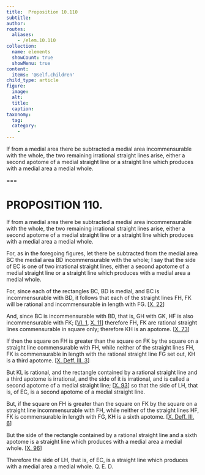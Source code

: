 ```yaml
---
title:  Proposition 10.110
subtitle: 
author:
routes:
  aliases:
    - /elem.10.110
collection:
  name: elements
  showCount: true
  showMenu: true
content:
  items: '@self.children'
child_type: article
figure:
  image:
  alt:
  title:
  caption:
taxonomy:
  tag:
  category:
    - 
---
```


<p><hi rend="ital">If from a medial area there be subtracted a medial area incommensurable with the whole, the two remaining irrational straight lines arise, either a second apotome of a medial straight line or a straight line which produces with a medial area a medial whole</hi>. </p>

===

<h1>PROPOSITION 110.</h1>
<p><span class="ital">If from a medial area there be subtracted a medial area incommensurable with the whole, the two remaining irrational straight lines arise, either a second apotome of a medial straight line or a straight line which produces with a medial area a medial whole</span>. </p>

<p>For, as in the foregoing figures, let there be subtracted from the medial area <span class="ital">BC</span> the medial area <span class="ital">BD</span> incommensurable with the whole;  I say that the <quote>side</quote>
 of <span class="ital">EC</span> is one of two irrational straight lines, either a second apotome of a medial straight line or a straight line which produces with a medial area a medial whole. <pb n="239"/></p>

<p>For, since each of the rectangles <span class="ital">BC</span>, <span class="ital">BD</span> is medial, and <span class="ital">BC</span> is incommensurable with <span class="ital">BD</span>, it follows that each of the straight lines <span class="ital">FH</span>, <span class="ital">FK</span> will be rational and incommensurable in length with <span class="ital">FG</span>. [<a href="/elem.10.22">X. 22</a>] </p>

<p>And, since <span class="ital">BC</span> is incommensurable with <span class="ital">BD</span>, that is, <span class="ital">GH</span> with <span class="ital">GK</span>, <span class="ital">HF</span> is also incommensurable with <span class="ital">FK</span>; [<a href="/elem.6.1">VI. 1</a>, <a href="/elem.10.11">X. 11</a>] therefore <span class="ital">FH</span>, <span class="ital">FK</span> are rational straight lines commensurable in square only; therefore <span class="ital">KH</span> is an apotome. [<a href="/elem.10.73">X. 73</a>] </p>

<p>If then the square on <span class="ital">FH</span> is greater than the square on <span class="ital">FK</span> by the square on a straight line commensurable with <span class="ital">FH</span>, while neither of the straight lines <span class="ital">FH</span>, <span class="ital">FK</span> is commensurable in length with the rational straight line <span class="ital">FG</span> set out, <span class="ital">KH</span> is a third apotome. [<a href="/elem.10.def.3.3">X. Deff. III. 3</a>] </p>

<p>But <span class="ital">KL</span> is rational, and the rectangle contained by a rational straight line and a third apotome is irrational, and the <quote>side</quote>
 of it is irrational, and is called a second apotome of a medial straight line; [<a href="/elem.10.93">X. 93</a>] so that the <quote>side</quote>
 of <span class="ital">LH</span>, that is, of <span class="ital">EC</span>, is a second apotome of a medial straight line. </p>

<p>But, if the square on <span class="ital">FH</span> is greater than the square on <span class="ital">FK</span> by the square on a straight line incommensurable with <span class="ital">FH</span>, while neither of the straight lines <span class="ital">HF</span>, <span class="ital">FK</span> is commensurable in length with <span class="ital">FG</span>, <span class="ital">KH</span> is a sixth apotome. [<a href="/elem.10.def.3.6">X. Deff. III. 6</a>] </p>

<p>But the <quote>side</quote>
 of the rectangle contained by a rational straight line and a sixth apotome is a straight line which produces with a medial area a medial whole. [<a href="/elem.10.96">X. 96</a>] </p>

<p>Therefore the <quote>side</quote>
 of <span class="ital">LH</span>, that is, of <span class="ital">EC</span>, is a straight line which produces with a medial area a medial whole. Q. E. D.</p>
